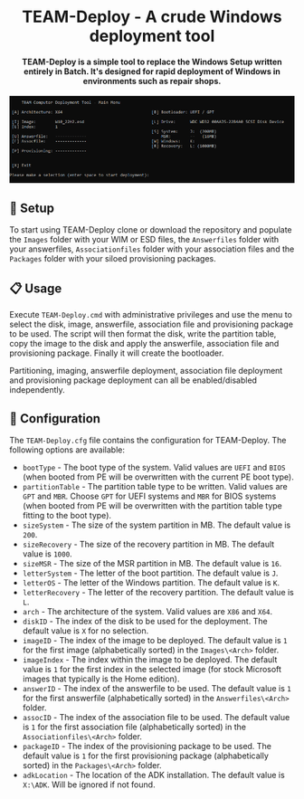 <h1 align="center">
  <br>
  TEAM-Deploy - A crude Windows deployment tool
  <br>
</h1>

<h4 align="center">
  TEAM-Deploy is a simple tool to replace the Windows Setup written entirely in Batch. It's designed for rapid deployment of Windows in environments such as repair shops.
</h4>

<p align="center">
  <img src="./.github/title_image.png" alt="Size Limit CLI" width="738">
</p>

## 💾 Setup

To start using TEAM-Deploy clone or download the repository and populate the `Images` folder with your WIM or ESD files, the `Answerfiles` folder with your answerfiles, `Associationfiles` folder with your association files and the
`Packages` folder with your siloed provisioning packages.

## 📋 Usage

Execute `TEAM-Deploy.cmd` with administrative privileges and use the menu to select the disk, image, answerfile, association file and provisioning package to be used. The script will then format the disk, write the partition table, copy the image to the disk and apply the answerfile, association file and provisioning package. Finally it will create the bootloader.

Partitioning, imaging, answerfile deployment, association file deployment and provisioning package deployment can all be enabled/disabled independently.

## 📝 Configuration

The `TEAM-Deploy.cfg` file contains the configuration for TEAM-Deploy. The following options are available:
* `bootType` - The boot type of the system. Valid values are `UEFI` and `BIOS` (when booted from PE will be overwritten with the current PE boot type).
* `partitionTable` - The partition table type to be written. Valid values are `GPT` and `MBR`. Choose `GPT` for UEFI systems and `MBR` for BIOS systems (when booted from PE will be overwritten with the partition table type fitting to the boot type).
* `sizeSystem` - The size of the system partition in MB. The default value is `200`.
* `sizeRecovery` - The size of the recovery partition in MB. The default value is `1000`.
* `sizeMSR` - The size of the MSR partition in MB. The default value is `16`.
* `letterSystem` - The letter of the boot partition. The default value is `J`.
* `letterOS` - The letter of the Windows partition. The default value is `K`.
* `letterRecovery` - The letter of the recovery partition. The default value is `L`.
* `arch` - The architecture of the system. Valid values are `X86` and `X64`.
* `diskID` - The index of the disk to be used for the deployment. The default value is `X` for no selection.
* `imageID` - The index of the image to be deployed. The default value is `1` for the first image (alphabetically sorted) in the `Images\<Arch>` folder.
* `imageIndex` - The index within the image to be deployed. The default value is `1` for the first index in the selected image (for stock Microsoft images that typically is the Home edition).
* `answerID` - The index of the answerfile to be used. The default value is `1` for the first answerfile (alphabetically sorted) in the `Answerfiles\<Arch>` folder.
* `assocID` - The index of the association file to be used. The default value is `1` for the first association file (alphabetically sorted) in the `Associationfiles\<Arch>` folder.
* `packageID` - The index of the provisioning package to be used. The default value is `1` for the first provisioning package (alphabetically sorted) in the `Packages\<Arch>` folder.
* `adkLocation` - The location of the ADK installation. The default value is `X:\ADK`. Will be ignored if not found.
